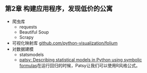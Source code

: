 ## 第2章 构建应用程序，发现低价的公寓
- 爬虫库
	- requests
	- Beautiful Soup
	- Scrapy
- 可视化映射库 [github.com/python-visualization/folium](https://github.com/python-visualization/folium)
- 对数据建模
	- statsmodels
	- [patsy: Describing statistical models in Python using symbolic formulas](https://github.com/pydata/patsy)在运行回归的时候，Patsy让我们可以使用R风格公式。